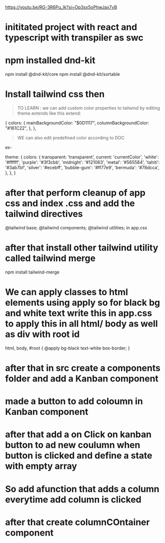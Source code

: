https://youtu.be/RG-3R6Pu_Ik?si=Op3sx5oPhwJax7vB

# inititated project with react and typescript with transpiler as swc

# npm installed dnd-kit

npm install @dnd-kit/core
npm install @dnd-kit/sortable

# Install tailwind css then

> TO LEARN : we can add custom color properties to tailwind by editing theme.extends like this extend:

{
colors: {
mainBackgroundColor: "$0D1117",
columnBackgroundColor: "#161C22",
},
},

> WE can also edit predefined color according to DOC

ex-

theme: {
colors: {
transparent: 'transparent',
current: 'currentColor',
'white': '#ffffff',
'purple': '#3f3cbb',
'midnight': '#121063',
'metal': '#565584',
'tahiti': '#3ab7bf',
'silver': '#ecebff',
'bubble-gum': '#ff77e9',
'bermuda': '#78dcca',
},
},
}

# after that perform cleanup of app css and index .css and add the tailwind directives

@tailwind base;
@tailwind components;
@tailwind utilities; in app.css

# after that install other tailwind utility called tailwind merge

npm install tailwind-merge

# We can apply classes to html elements using apply so for black bg and white text write this in app.css to apply this in all html/ body as well as div with root id

html,
body,
#root {
@apply bg-black text-white box-border;
}

# after that in src create a components folder and add a Kanban component

# made a button to add coloumn in Kanban component

# after that add a on Click on kanban button to ad new coulumn when button is clicked and define a state with empty array

# So add afunction that adds a column everytime add column is clicked

# after that create columnCOntainer component
